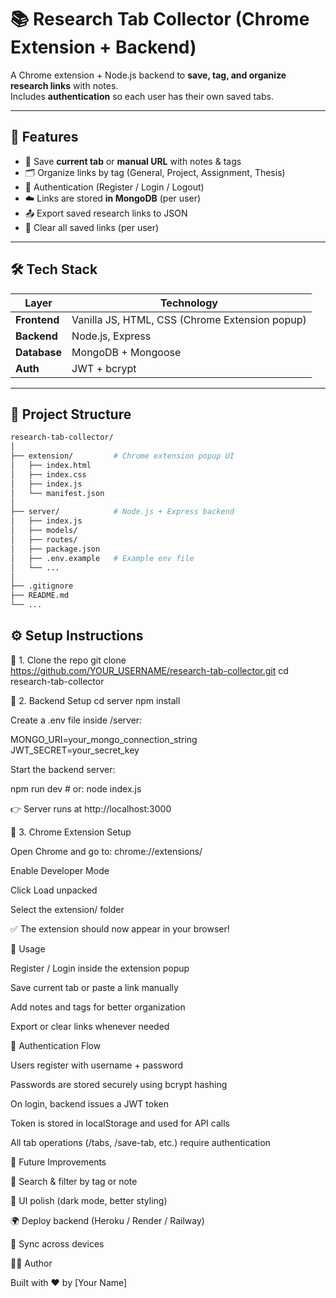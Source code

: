 # 📚 Research Tab Collector (Chrome Extension + Backend)

A Chrome extension + Node.js backend to **save, tag, and organize research links** with notes.  
Includes **authentication** so each user has their own saved tabs.

---

## 🚀 Features
- 🔖 Save **current tab** or **manual URL** with notes & tags  
- 🗂️ Organize links by tag (General, Project, Assignment, Thesis)  
- 🔐 Authentication (Register / Login / Logout)  
- ☁️ Links are stored **in MongoDB** (per user)  
- 📤 Export saved research links to JSON  
- 🧹 Clear all saved links (per user)  

---

## 🛠️ Tech Stack

| Layer       | Technology |
|-------------|------------|
| **Frontend** | Vanilla JS, HTML, CSS (Chrome Extension popup) |
| **Backend**  | Node.js, Express |
| **Database** | MongoDB + Mongoose |
| **Auth**     | JWT + bcrypt |

---

## 📂 Project Structure
```bash
research-tab-collector/
│
├── extension/         # Chrome extension popup UI
│   ├── index.html
│   ├── index.css
│   ├── index.js
│   └── manifest.json
│
├── server/            # Node.js + Express backend
│   ├── index.js
│   ├── models/
│   ├── routes/
│   ├── package.json
│   ├── .env.example   # Example env file
│   └── ...
│
├── .gitignore
├── README.md
└── ...
```
## ⚙️ Setup Instructions
🔧 1. Clone the repo
git clone https://github.com/YOUR_USERNAME/research-tab-collector.git
cd research-tab-collector

🔧 2. Backend Setup
cd server
npm install


Create a .env file inside /server:

MONGO_URI=your_mongo_connection_string
JWT_SECRET=your_secret_key


Start the backend server:

npm run dev   # or: node index.js


👉 Server runs at http://localhost:3000

🔧 3. Chrome Extension Setup

Open Chrome and go to: chrome://extensions/

Enable Developer Mode

Click Load unpacked

Select the extension/ folder

✅ The extension should now appear in your browser!

🧪 Usage

Register / Login inside the extension popup

Save current tab or paste a link manually

Add notes and tags for better organization

Export or clear links whenever needed

🔐 Authentication Flow

Users register with username + password

Passwords are stored securely using bcrypt hashing

On login, backend issues a JWT token

Token is stored in localStorage and used for API calls

All tab operations (/tabs, /save-tab, etc.) require authentication

📝 Future Improvements

🔎 Search & filter by tag or note

🎨 UI polish (dark mode, better styling)

🌍 Deploy backend (Heroku / Render / Railway)

🔄 Sync across devices

👨‍💻 Author

Built with ❤️ by [Your Name]
